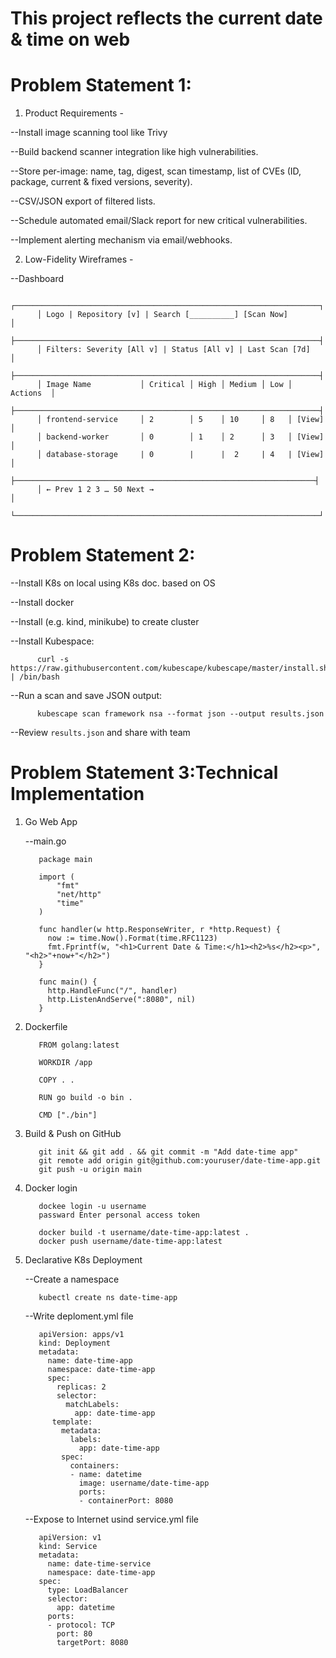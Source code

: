 # This project reflects the current date & time on web

# Problem Statement 1:

1. Product Requirements -

  --Install image scanning tool like Trivy

  --Build backend scanner integration like high vulnerabilities.

  --Store per-image: name, tag, digest, scan timestamp, list of CVEs (ID, package, current & fixed versions, severity).

  --CSV/JSON export of filtered lists.

  --Schedule automated email/Slack report for new critical vulnerabilities.

  --Implement alerting mechanism via email/webhooks.

2. Low-Fidelity Wireframes -

  --Dashboard
  
          ┌────────────────────────────────────────────────────────────────────┐
          │ Logo | Repository [v] | Search [__________] [Scan Now]           │
          ├────────────────────────────────────────────────────────────────────┤
          │ Filters: Severity [All v] | Status [All v] | Last Scan [7d]      │
          ├────────────────────────────────────────────────────────────────────┤
          │ Image Name           │ Critical │ High │ Medium │ Low │ Actions  │
          ├────────────────────────────────────────────────────────────────────┤
          │ frontend-service     │ 2        │ 5    │ 10     │ 8   │ [View]   │
          │ backend-worker       │ 0        │ 1    │ 2      │ 3   │ [View]   │
          │ database-storage     | 0        |      |  2     | 4   | [View]   │
          ├───────────────────────────────────────────────────────────────────┤
          │ ← Prev 1 2 3 … 50 Next →                                         │
          └────────────────────────────────────────────────────────────────────┘



# Problem Statement 2:

  --Install K8s on local using K8s doc. based on OS
  
  --Install docker 

  --Install (e.g. kind, minikube) to create cluster

  --Install Kubespace:
        
          curl -s https://raw.githubusercontent.com/kubescape/kubescape/master/install.sh | /bin/bash


  --Run a scan and save JSON output:

          kubescape scan framework nsa --format json --output results.json

  --Review `results.json` and share with team          
        

# Problem Statement 3:Technical Implementation


1. Go Web App
  
   --main.go

          package main

          import (
              "fmt"
              "net/http"
              "time"
          )

          func handler(w http.ResponseWriter, r *http.Request) {
            now := time.Now().Format(time.RFC1123)
            fmt.Fprintf(w, "<h1>Current Date & Time:</h1><h2>%s</h2><p>", "<h2>"+now+"</h2>")
          }

          func main() {
            http.HandleFunc("/", handler)
            http.ListenAndServe(":8080", nil)
          }

   
2. Dockerfile

          FROM golang:latest

          WORKDIR /app

          COPY . .

          RUN go build -o bin .

          CMD ["./bin"]

3. Build & Push on GitHub

          git init && git add . && git commit -m "Add date-time app"
          git remote add origin git@github.com:youruser/date-time-app.git
          git push -u origin main

4. Docker login

          dockee login -u username
          passward Enter personal access token

          docker build -t username/date-time-app:latest .
          docker push username/date-time-app:latest



5. Declarative K8s Deployment

   --Create a namespace

          kubectl create ns date-time-app

   --Write deploment.yml file

          apiVersion: apps/v1
          kind: Deployment
          metadata:
            name: date-time-app
            namespace: date-time-app
            spec:
              replicas: 2
              selector:
                matchLabels:
                  app: date-time-app
             template:
               metadata:
                 labels:
                   app: date-time-app
               spec:
                 containers:
                 - name: datetime
                   image: username/date-time-app
                   ports:
                   - containerPort: 8080
      

   --Expose to Internet usind service.yml file

          apiVersion: v1
          kind: Service
          metadata:
            name: date-time-service
            namespace: date-time-app
          spec:
            type: LoadBalancer
            selector:
              app: datetime
            ports:
            - protocol: TCP
              port: 80
              targetPort: 8080


